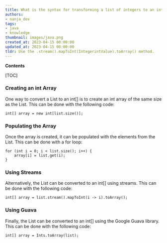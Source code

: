 ```yaml
---
title: What is the syntax for transforming a list of integers to an int array in java?
authors:
- nanja_dev
tags:
- java
- knowledge
thumbnail: images/java.png
created_at: 2023-04-15 00:00:00
updated_at: 2023-04-15 00:00:00
tldr: Use the .stream().mapToInt(IntegerintValue).toArray() method.
---
```


**Contents**

[TOC]

### Creating an int Array

One way to convert a List<Integer> to an int[] is to create an int array of the same size as the List<Integer>. This can be done with the following code:

```
int[] array = new int[list.size()];
```

### Populating the Array

Once the array is created, it can be populated with the elements from the List<Integer>. This can be done with a for loop:

```
for (int i = 0; i < list.size(); i++) {
    array[i] = list.get(i);
}
```

### Using Streams

Alternatively, the List<Integer> can be converted to an int[] using streams. This can be done with the following code:

```
int[] array = list.stream().mapToInt(i -> i).toArray();
```

### Using Guava

Finally, the List<Integer> can be converted to an int[] using the Google Guava library. This can be done with the following code:

```
int[] array = Ints.toArray(list);
```
